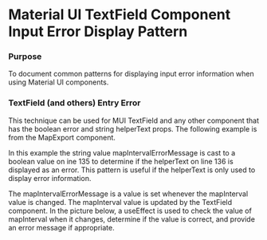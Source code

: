 # Material UI TextField Component Input Error Display Pattern

### Purpose

To document common patterns for displaying input error information when using Material UI components.

### TextField (and others) Entry Error

This technique can be used for MUI TextField and any other component that has the boolean error and string helperText props. The following example is from the MapExport component.

In this example the string value mapIntervalErrorMessage is cast to a boolean value on ine 135 to determine if the helperText on line 136 is displayed as an error. This pattern is useful if the helperText is only used to display error information.

The mapIntervalErrorMessage is a value is set whenever the mapInterval value is changed. The mapInterval value is updated by the TextField component. In the picture below, a useEffect is used to check the value of mapInterval when it changes, determine if the value is correct, and provide an error message if appropriate.
